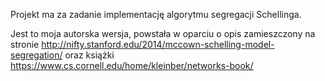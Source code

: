 Projekt ma za zadanie implementację algorytmu segregacji Schellinga.

Jest to moja autorska wersja, powstała w oparciu o opis zamieszczony na stronie http://nifty.stanford.edu/2014/mccown-schelling-model-segregation/
oraz książki https://www.cs.cornell.edu/home/kleinber/networks-book/
